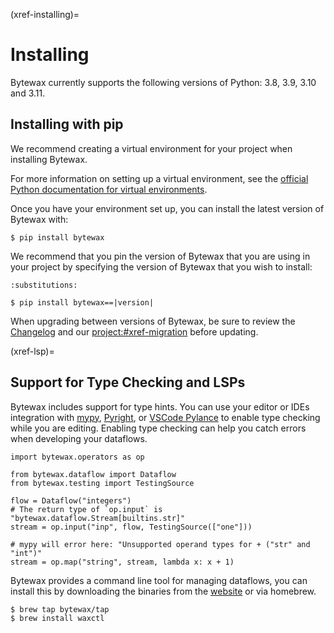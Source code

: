 (xref-installing)=
# Installing

Bytewax currently supports the following versions of Python: 3.8, 3.9,
3.10 and 3.11.

## Installing with pip

We recommend creating a virtual environment for your project when
installing Bytewax.

For more information on setting up a virtual environment, see the
[official Python documentation for virtual
environments](inv:python#library/venv).

Once you have your environment set up, you can install the latest
version of Bytewax with:


```console
$ pip install bytewax
```

We recommend that you pin the version of Bytewax that you are using in
your project by specifying the version of Bytewax that you wish to
install:

```{code-block} console
:substitutions:

$ pip install bytewax==|version|
```

When upgrading between versions of Bytewax, be sure to review the
[Changelog](https://github.com/bytewax/bytewax/blob/main/CHANGELOG.md)
and our <project:#xref-migration> before updating.

(xref-lsp)=
## Support for Type Checking and LSPs

Bytewax includes support for type hints. You can use your editor or
IDEs integration with [mypy](https://mypy.readthedocs.io/en/stable/),
[Pyright](https://microsoft.github.io/pyright/), or [VSCode
Pylance](https://marketplace.visualstudio.com/items?itemName=ms-python.vscode-pylance)
to enable type checking while you are editing. Enabling type checking
can help you catch errors when developing your dataflows.

```{testcode}
import bytewax.operators as op

from bytewax.dataflow import Dataflow
from bytewax.testing import TestingSource

flow = Dataflow("integers")
# The return type of `op.input` is "bytewax.dataflow.Stream[builtins.str]"
stream = op.input("inp", flow, TestingSource(["one"]))

# mypy will error here: "Unsupported operand types for + ("str" and "int")"
stream = op.map("string", stream, lambda x: x + 1)
```

Bytewax provides a command line tool for managing dataflows, you
can install this by downloading the binaries from the
[website](https://www.bytewax.io/waxctl) or via homebrew.

```console
$ brew tap bytewax/tap
$ brew install waxctl
```
